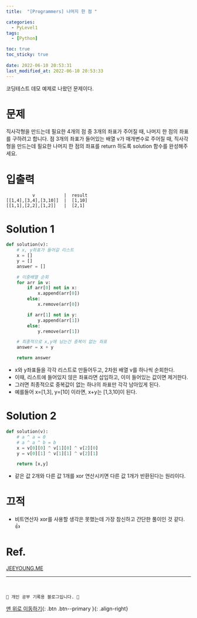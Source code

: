 ```yaml
---
title:  "[Programmers] 나머지 한 점 "

categories:
  - PyLevel1
tags:
  - [Python]

toc: true
toc_sticky: true
 
date: 2022-06-10 20:53:31
last_modified_at: 2022-06-10 20:53:33
---
```


코딩테스트 데모 예제로 나왔던 문제이다.

# 문제
직사각형을 만드는데 필요한 4개의 점 중 3개의 좌표가 주어질 때, 나머지 한 점의 좌표를 구하려고 합니다. 점 3개의 좌표가 들어있는 배열 v가 매개변수로 주어질 때, 직사각형을 만드는데 필요한 나머지 한 점의 좌표를 return 하도록 solution 함수를 완성해주세요.

# 입출력
```
          v           |  result
[[1,4],[3,4],[3,10]]  |  [1,10]
[[1,1],[2,2],[1,2]]   |  [2,1]
```

# Solution 1
```py   
def solution(v): 
    # x, y좌표가 들어갈 리스트 
    x = [] 
    y = [] 
    answer = [] 

    # 이중배열 순회 
    for arr in v:
        if arr[0] not in x: 
            x.append(arr[0]) 
        else: 
            x.remove(arr[0]) 

        if arr[1] not in y: 
            y.append(arr[1]) 
        else: 
            y.remove(arr[1]) 

    # 최종적으로 x,y에 남는건 중복이 없는 좌표
    answer = x + y 

    return answer
```
- x와 y좌표들을 각각 리스트로 만들어두고, 2차원 배열 v를 하나씩 순회한다.
- 이때, 리스트에 들어있지 않은 좌표라면 삽입하고, 이미 들어있는 값이면 제거한다.
- 그러면 최종적으로 중복값이 없는 하나의 좌표만 각각 남아있게 된다.
- 예를들어 x=[1,3], y=[10] 이라면, x+y는 [1,3,10]이 된다.

# Solution 2
```py   
def solution(v): 
    # a ^ a = 0
    # a ^ a ^ b = b
    x = v[0][0] ^ v[1][0] ^ v[2][0] 
    y = v[0][1] ^ v[1][1] ^ v[2][1] 

    return [x,y]
```
- 같은 값 2개와 다른 값 1개를 xor 연산시키면 다른 값 1개가 반환된다는 원리이다.

# 끄적
- 비트연산자 xor를 사용할 생각은 못했는데 가장 참신하고 간단한 풀이인 것 같다. 👍

# Ref.
[JEEYOUNG.ME](https://jee-young.tistory.com/39)

***
<br>

    💛 개인 공부 기록용 블로그입니다. 👻

[맨 위로 이동하기](#){: .btn .btn--primary }{: .align-right}
